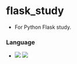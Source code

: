# flask_study
 - For Python Flask study.
### Language
 - <span><img src="https://img.shields.io/badge/Python-3776AB?logo=Python&logoColor=white"></span>
<span><img src="https://img.shields.io/badge/Flask-000000?logo=Flask&logoColor=white"></span>